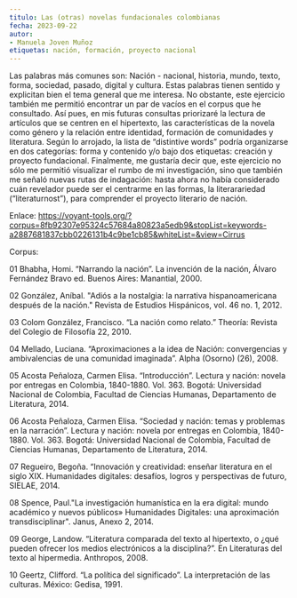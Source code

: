 ```yaml
---
titulo: Las (otras) novelas fundacionales colombianas
fecha: 2023-09-22
autor:
- Manuela Joven Muñoz
etiquetas: nación, formación, proyecto nacional
---
```


Las palabras más comunes son: Nación - nacional, historia, mundo, texto, forma, sociedad, pasado, digital y cultura. Estas palabras tienen sentido y explicitan bien el tema general que me interesa. No obstante, este ejercicio también me permitió encontrar un par de vacíos en el corpus que he consultado. Así pues, en mis futuras consultas priorizaré la lectura de artículos que se centren en  el hipertexto, las características de la novela como género y la relación entre identidad, formación de comunidades y literatura. Según lo arrojado, la lista de “distintive words” podría organizarse en dos categorías: forma y contenido y/o bajo dos etiquetas: creación y proyecto fundacional.  Finalmente, me gustaría decir que, este ejercicio no sólo me permitió visualizar el rumbo de mi investigación, sino que también me señaló nuevas rutas de indagación: hasta ahora no había considerado cuán revelador puede ser el centrarme en las formas, la literarariedad (“literaturnost”), para comprender el proyecto literario de nación. 

Enlace: https://voyant-tools.org/?corpus=8fb92307e95324c57684a80823a5edb9&stopList=keywords-a2887681837cbb0226131b4c9be1cb85&whiteList=&view=Cirrus


Corpus:

01 Bhabha, Homi. “Narrando la nación”. La invención de la nación, Álvaro Fernández Bravo ed. Buenos Aires: 
Manantial, 2000.

02 González, Aníbal. "Adiós a la nostalgia: la narrativa hispanoamericana después de la nación." Revista de Estudios Hispánicos, vol. 46 no. 1, 2012.

03 Colom González, Francisco. “La nación como relato.” Theoría: Revista del Colegio de Filosofía 22, 2010. 

04 Mellado, Luciana. “Aproximaciones a la idea de Nación: convergencias y ambivalencias de una comunidad imaginada”. Alpha (Osorno) (26), 2008. 

05 Acosta Peñaloza, Carmen Elisa. “Introducción”. Lectura y nación: novela por entregas en Colombia, 1840-1880. Vol. 363. Bogotá: Universidad Nacional de Colombia, Facultad de Ciencias Humanas, Departamento de Literatura, 2014.

06 Acosta Peñaloza, Carmen Elisa. “Sociedad y nación: temas y problemas en la narración”. Lectura y nación: novela por entregas en Colombia, 1840-1880. Vol. 363. Bogotá: Universidad Nacional de Colombia, Facultad de Ciencias Humanas, Departamento de Literatura, 2014.

07 Regueiro, Begoña. “Innovación y creatividad: enseñar literatura en el siglo XIX. Humanidades digitales: desafíos, logros y perspectivas de futuro, SIELAE, 2014.

08 Spence, Paul."La investigación humanística en la era digital: mundo académico y nuevos públicos» Humanidades Digitales: una aproximación transdisciplinar". Janus, Anexo 2, 2014.

09 George, Landow. “Literatura comparada del texto al hipertexto, o ¿qué pueden ofrecer los medios electrónicos a la disciplina?”. En Literaturas del texto al hipermedia. Anthropos, 2008.

10 Geertz, Clifford. “La política del significado”. La interpretación de las culturas. México: Gedisa, 1991.
